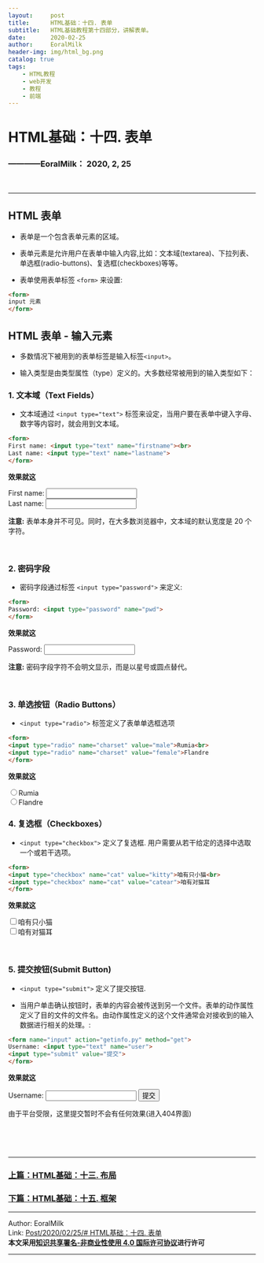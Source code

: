 ```yaml
---
layout:     post                    
title:      HTML基础：十四. 表单    
subtitle:   HTML基础教程第十四部分，讲解表单。
date:       2020-02-25           
author:     EoralMilk             
header-img: img/html_bg.png    
catalog: true                    
tags:        
    - HTML教程
    - web开发
    - 教程
    - 前端
---
```



# HTML基础：十四. 表单
### ————EoralMilk： 2020, 2, 25
<br/>  

---
## HTML 表单

- 表单是一个包含表单元素的区域。

- 表单元素是允许用户在表单中输入内容,比如：文本域(textarea)、下拉列表、单选框(radio-buttons)、复选框(checkboxes)等等。

- 表单使用表单标签 `<form>` 来设置:

```html
<form>
input 元素
</form>
```

## HTML 表单 - 输入元素

- 多数情况下被用到的表单标签是输入标签`<input>`。

- 输入类型是由类型属性（type）定义的。大多数经常被用到的输入类型如下：

### 1. 文本域（Text Fields）

- 文本域通过 `<input type="text">` 标签来设定，当用户要在表单中键入字母、数字等内容时，就会用到文本域。

```html
<form>
First name: <input type="text" name="firstname"><br>
Last name: <input type="text" name="lastname">
</form>
```

**效果就这**

<form>
First name: <input type="text" name="firstname"><br>
Last name: <input type="text" name="lastname">
</form>

**注意:** 表单本身并不可见。同时，在大多数浏览器中，文本域的默认宽度是 20 个字符。

<br/>

### 2. 密码字段

- 密码字段通过标签 `<input type="password">` 来定义:

```html
<form>
Password: <input type="password" name="pwd">
</form>
```

**效果就这**

<form>
Password: <input type="password" name="pwd">
</form>

**注意:** 密码字段字符不会明文显示，而是以星号或圆点替代。

<br/>

### 3. 单选按钮（Radio Buttons）

- `<input type="radio">` 标签定义了表单单选框选项

```html
<form>
<input type="radio" name="charset" value="male">Rumia<br>
<input type="radio" name="charset" value="female">Flandre
</form>
```

**效果就这**

<form>
<input type="radio" name="charset" value="male">Rumia<br>
<input type="radio" name="charset" value="female">Flandre
</form>

### 4. 复选框（Checkboxes）

- `<input type="checkbox">` 定义了复选框. 用户需要从若干给定的选择中选取一个或若干选项。

```html
<form>
<input type="checkbox" name="cat" value="kitty">咱有只小猫<br>
<input type="checkbox" name="cat" value="catear">咱有对猫耳
</form>
```

**效果就这**

<form>
<input type="checkbox" name="cat" value="kitty">咱有只小猫<br>
<input type="checkbox" name="cat" value="catear">咱有对猫耳
</form>

<br/>

### 5. 提交按钮(Submit Button)

- `<input type="submit">` 定义了提交按钮.

- 当用户单击确认按钮时，表单的内容会被传送到另一个文件。表单的动作属性定义了目的文件的文件名。由动作属性定义的这个文件通常会对接收到的输入数据进行相关的处理。:

```html
<form name="input" action="getinfo.py" method="get">
Username: <input type="text" name="user">
<input type="submit" value="提交">
</form>
```

**效果就这**

<form name="input" action="getinfo.py" method="get">
Username: <input type="text" name="user">
<input type="submit" value="提交">
</form>

由于平台受限，这里提交暂时不会有任何效果(进入404界面)


<br/>  
<br/>
<br/>

---  
### [上篇：HTML基础：十三. 布局](https://eoralmilk.github.io/2020/02/25/HTML%E5%9F%BA%E7%A1%80-%E5%8D%81%E4%B8%89/)
### [下篇：HTML基础：十五. 框架](https://eoralmilk.github.io/2020/02/25/HTML%E5%9F%BA%E7%A1%80-%E5%8D%81%E4%BA%94/)


---  

Author: EoralMilk  
Link: [Post/2020/02/25/# HTML基础：十四. 表单](https://eoralmilk.github.io/2020/02/25/HTML%E5%9F%BA%E7%A1%80-%E5%8D%81%E5%9B%9B/)   
**本文采用[知识共享署名-非商业性使用 4.0 国际许可协议](https://creativecommons.org/licenses/by-nc-sa/4.0/)进行许可**  

---